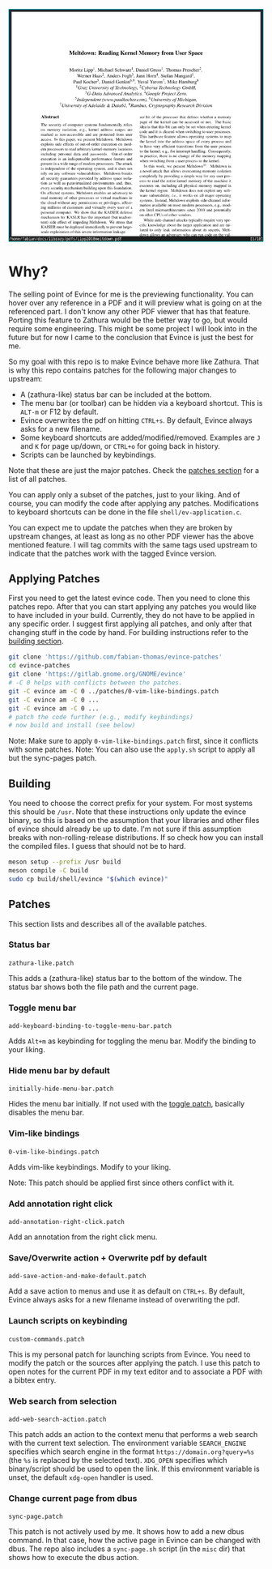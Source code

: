 ![how evince looks with the zathura like patches](zathura-like-evince.png)

# Why?

The selling point of Evince for me is the previewing functionality.  You can
hover over any reference in a PDF and it will preview what is going on at the
referenced part.  I don't know any other PDF viewer that has that feature.
Porting this feature to Zathura would be the better way to go, but would require
some engineering.  This might be some project I will look into in the future but
for now I came to the conclusion that Evince is just the best for me.

So my goal with this repo is to make Evince behave more like Zathura.
That is why this repo contains patches for the following major changes to
upstream:

- A (zathura-like) status bar can be included at the bottom.
- The menu bar (or toolbar) can be hidden via a keyboard shortcut. This is
  `ALT-m` or F12 by default.
- Evince overwrites the pdf on hitting `CTRL+s`. By default, Evince always asks
  for a new filename.
- Some keyboard shortcuts are added/modified/removed. Examples are `J` and `K`
  for page up/down, or `CTRL+o` for going back in history.
- Scripts can be launched by keybindings.

Note that these are just the major patches. Check the [patches section](#patches) for a list
of all patches.

You can apply only a subset of the patches, just to your liking. And of course, you can modify the
code after applying any patches. Modifications to keyboard shortcuts can be done
in the file `shell/ev-application.c`.

You can expect me to update the patches when they are broken by upstream changes,
at least as long as no other PDF viewer has the above mentioned feature. I will tag
commits with the same tags used upstream to indicate that the patches work with the
tagged Evince version.

## Applying Patches

First you need to get the latest evince code. Then you need to clone this patches
repo. After that you can start applying any patches you would like to have
included in your build. Currently, they do not have to be applied in any specific
order. I suggest first applying all patches, and only after that changing stuff
in the code by hand.
For building instructions refer to the [building section](#building).
``` sh
git clone 'https://github.com/fabian-thomas/evince-patches'
cd evince-patches
git clone 'https://gitlab.gnome.org/GNOME/evince'
# -C 0 helps with conflicts between the patches.
git -C evince am -C 0 ../patches/0-vim-like-bindings.patch
git -C evince am -C 0 ...
git -C evince am -C 0 ...
# patch the code further (e.g., modify keybindings)
# now build and install (see below)
```

Note: Make sure to apply `0-vim-like-bindings.patch` first, since it conflicts with some patches.
Note: You can also use the `apply.sh` script to apply all but the sync-pages patch.

## Building

You need to choose the correct prefix for your system. For most systems this
should be `/usr`. Note that these instructions only update the evince binary, so
this is based on the assumption that your libraries and other files of evince
should already be up to date. I'm not sure if this assumption breaks with
non-rolling-release distributions. If so check how you can install the compiled
files. I guess that should not be to hard.
```sh
meson setup --prefix /usr build
meson compile -C build
sudo cp build/shell/evince "$(which evince)"
```

## Patches

This section lists and describes all of the available patches.

### Status bar

`zathura-like.patch`

This adds a (zathura-like) status bar to the bottom of the window.
The status bar shows both the file path and the current page.

### Toggle menu bar

`add-keyboard-binding-to-toggle-menu-bar.patch`

Adds `Alt+m` as keybinding for toggling the menu bar. Modify the binding to your
liking.

### Hide menu bar by default

`initially-hide-menu-bar.patch`

Hides the menu bar initially. If not used with the [toggle patch](#toggle-menu-bar),
basically disables the menu bar.

### Vim-like bindings

`0-vim-like-bindings.patch`

Adds vim-like keybindings. Modify to your liking.

Note: This patch should be applied first since others conflict with it.

### Add annotation right click

`add-annotation-right-click.patch`

Add an annotation from the right click menu.

### Save/Overwrite action + Overwrite pdf by default

`add-save-action-and-make-default.patch`

Add a save action to menus and use it as default on `CTRL+s`. By default, Evince always
asks for a new filename instead of overwriting the pdf.

### Launch scripts on keybinding

`custom-commands.patch`

This is my personal patch for launching scripts from Evince. You need to modify the patch or
the sources after applying the patch. I use this patch to open notes for the current PDF in my
text editor and to associate a PDF with a bibtex entry.

### Web search from selection

`add-web-search-action.patch`

This patch adds an action to the context menu that performs a web search with the current text selection.
The environment variable `SEARCH_ENGINE` specifies which search engine in the format `https://domain.org?query=%s` (the `%s` is replaced by the selected text).
`XDG_OPEN` specifies which binary/script should be used to open the link.
If this environment variable is unset, the default `xdg-open` handler is used.

### Change current page from dbus

`sync-page.patch`

This patch is not actively used by me. It shows how to add a new dbus command. In that case,
how the active page in Evince can be changed with dbus. The repo also includes a `sync-page.sh`
script (in the `misc` dir) that shows how to execute the dbus action.
